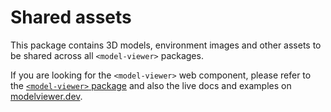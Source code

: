 # Shared assets

This package contains 3D models, environment images and other assets
to be shared across all `<model-viewer>` packages.

If you are looking for the `<model-viewer>` web component, please refer to the
[`<model-viewer>` package](../model-viewer) and also the live docs and examples
on [modelviewer.dev](https://modelviewer.dev).